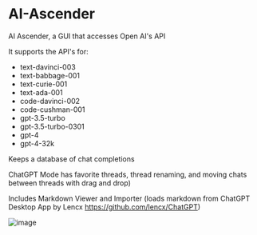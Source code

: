 # AI-Ascender
AI Ascender, a GUI that accesses Open AI's API

It supports the API's for:

* text-davinci-003
* text-babbage-001
* text-curie-001
* text-ada-001
* code-davinci-002
* code-cushman-001
* gpt-3.5-turbo
* gpt-3.5-turbo-0301
* gpt-4
* gpt-4-32k

Keeps a database of chat completions

ChatGPT Mode has favorite threads, thread renaming, and moving chats between threads with drag and drop)

Includes Markdown Viewer and Importer (loads markdown from ChatGPT Desktop App by Lencx https://github.com/lencx/ChatGPT)


![image](https://user-images.githubusercontent.com/128232619/227889052-45a6f14d-f1eb-4c75-a744-4ad77729aab1.png)


